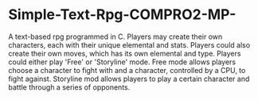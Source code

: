 # Simple-Text-Rpg-COMPRO2-MP-

A text-based rpg programmed in C. Players may create their own characters, each with their unique elemental and stats. Players could also create their own moves, which has its own elemental and type. Players could either play 'Free' or 'Storyline' mode. Free mode allows players choose a character to fight with and a character, controlled by a CPU, to fight against. Storyline mod allows players to play a certain character and battle through a series of opponents.
